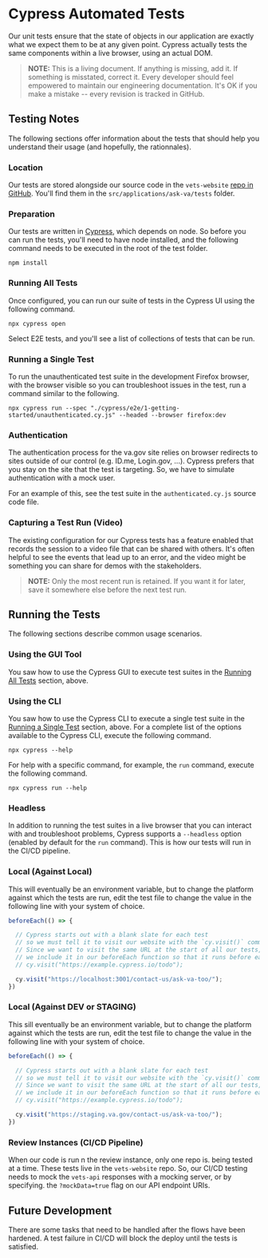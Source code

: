 # Cypress Automated Tests

Our unit tests ensure that the state of objects in our application are exactly what we expect them to be at any given point. Cypress actually tests the same components within a live browser, using an actual DOM.

> **NOTE:** This is a living document. If anything is missing, add it. If something is misstated, correct it. Every developer should feel empowered to maintain our engineering documentation. It's OK if you make a mistake -- every revision is tracked in GitHub.

## Testing Notes

The following sections offer information about the tests that should help you understand their usage (and hopefully, the rationnales).

### Location

Our tests are stored alongside our source code in the `vets-website` [repo in GitHub](https://github.com/department-of-veterans-affairs/vets-website). You'll find them in the `src/applications/ask-va/tests` folder.

### Preparation

Our tests are written in [Cypress](https://www.cypress.io/), which depends on node. So before you can run the tests, you'll need to have node installed, and the following command needs to be executed in the root of the test folder.

```shell
npm install
```

### Running All Tests

Once configured, you can run our suite of tests in the Cypress UI using the following command.

```shell
npx cypress open
```

Select E2E tests, and you'll see a list of collections of tests that can be run.

### Running a Single Test

To run the unauthenticated test suite in the development Firefox browser, with the browser visible so you can troubleshoot issues in the test, run a command similar to the following.

```shell
npx cypress run --spec "./cypress/e2e/1-getting-started/unauthenticated.cy.js" --headed --browser firefox:dev
```

### Authentication

The authentication process for the va.gov site relies on browser redirects to sites outside of our control (e.g. ID.me, Login.gov, ...). Cypress prefers that you stay on the site that the test is targeting. So, we have to simulate authentication with a mock user.

For an example of this, see the test suite in the `authenticated.cy.js` source code file.

### Capturing a Test Run (Video)

The existing configuration for our Cypress tests has a feature enabled that records the session to a video file that can be shared with others. It's often helpful to see the events that lead up to an error, and the video might be something you can share for demos with the stakeholders.

> **NOTE:** Only the most recent run is retained. If you want it for later, save it somewhere else before the next test run.

## Running the Tests

The following sections describe common usage scenarios.

### Using the GUI Tool

You saw how to use the Cypress GUI to execute test suites in the [Running All Tests](#running-all-tests) section, above.

### Using the CLI

You saw how to use the Cypress CLI to execute a single test suite in the [Running a Single Test](#running-a-single-test) section, above. For a complete list of the options available to the Cypress CLI, execute the following command.

```shell
npx cypress --help
```

For help with a specific command, for example, the `run` command, execute the following command.

```shell
npx cypress run --help
```

### Headless

In addition to running the test suites in a live browser that you can interact with and troubleshoot problems, Cypress supports a `--headless` option (enabled by default for the `run` command). This is how our tests will run in the CI/CD pipeline.

### Local (Against Local)

This will eventually be an environment variable, but to change the platform against which the tests are run, edit the test file to change the value in the following line with your system of choice.

```javascript
beforeEach(() => {

  // Cypress starts out with a blank slate for each test
  // so we must tell it to visit our website with the `cy.visit()` command.
  // Since we want to visit the same URL at the start of all our tests,
  // we include it in our beforeEach function so that it runs before each test
  // cy.visit("https://example.cypress.io/todo");

  cy.visit("https://localhost:3001/contact-us/ask-va-too/");
})
```

### Local (Against DEV or STAGING)

This sill eventually be an environment variable, but to change the platform against which the tests are run, edit the test file to change the value in the following line with your system of choice.

```javascript
beforeEach(() => {

  // Cypress starts out with a blank slate for each test
  // so we must tell it to visit our website with the `cy.visit()` command.
  // Since we want to visit the same URL at the start of all our tests,
  // we include it in our beforeEach function so that it runs before each test
  // cy.visit("https://example.cypress.io/todo");

  cy.visit("https://staging.va.gov/contact-us/ask-va-too/");
})
```

### Review Instances (CI/CD Pipeline)

When our code is run n the review instance, only one repo is. being tested at a time. These tests live in the `vets-website` repo. So, our CI/CD testing needs to mock the `vets-api` responses with a mocking server, or by specifying. the `?mockData=true` flag on our API endpoint URIs.

## Future Development

There are some tasks that need to be handled after the flows have been hardened. A test failure in CI/CD will block the deploy until the tests is satisfied.

